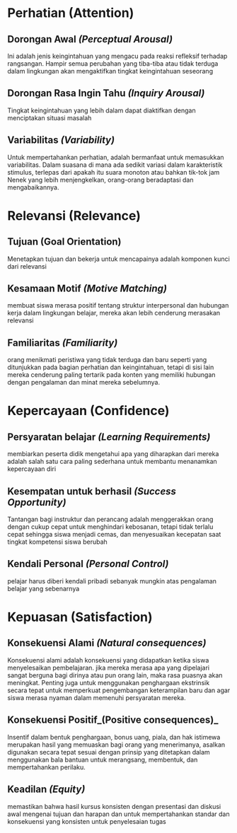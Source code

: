 # Perhatian (Attention)
## Dorongan Awal _(Perceptual Arousal)_
Ini adalah jenis keingintahuan yang mengacu pada reaksi refleksif terhadap rangsangan. Hampir semua perubahan yang tiba-tiba atau tidak terduga dalam lingkungan akan mengaktifkan tingkat keingintahuan seseorang
## Dorongan Rasa Ingin Tahu _(Inquiry Arousal)_
Tingkat keingintahuan yang lebih dalam dapat diaktifkan dengan menciptakan situasi masalah 
## Variabilitas _(Variability)_
Untuk mempertahankan perhatian, adalah bermanfaat untuk memasukkan variabilitas. Dalam suasana di mana ada sedikit variasi dalam karakteristik stimulus, terlepas dari apakah itu suara monoton atau bahkan tik-tok jam Nenek yang lebih menjengkelkan, orang-orang beradaptasi dan mengabaikannya.
# Relevansi (Relevance)
## Tujuan (Goal Orientation)
Menetapkan tujuan dan bekerja untuk mencapainya adalah komponen kunci dari relevansi
## Kesamaan Motif _(Motive Matching)_
membuat siswa merasa positif tentang struktur interpersonal dan hubungan kerja dalam lingkungan belajar, mereka akan lebih cenderung merasakan relevansi
## Familiaritas _(Familiarity)_
orang menikmati peristiwa yang tidak terduga dan baru seperti yang ditunjukkan pada bagian perhatian dan keingintahuan, tetapi di sisi lain mereka cenderung paling tertarik pada konten yang memiliki hubungan dengan pengalaman dan minat mereka sebelumnya.
#  Kepercayaan (Confidence)
## Persyaratan belajar _(Learning Requirements)_
membiarkan peserta didik mengetahui apa yang diharapkan dari mereka adalah salah satu cara paling sederhana untuk membantu menanamkan kepercayaan diri
## Kesempatan untuk berhasil _(Success Opportunity)_
Tantangan bagi instruktur dan perancang adalah menggerakkan orang dengan cukup cepat untuk menghindari kebosanan, tetapi tidak terlalu cepat sehingga siswa menjadi cemas, dan menyesuaikan kecepatan saat tingkat kompetensi siswa berubah
## Kendali Personal _(Personal Control)_
pelajar harus diberi kendali pribadi sebanyak mungkin atas pengalaman belajar yang sebenarnya
# Kepuasan (Satisfaction)
## Konsekuensi Alami _(Natural consequences)_
Konsekuensi alami adalah konsekuensi yang didapatkan ketika siswa menyelesaikan pembelajaran. jika mereka merasa apa yang dipelajari sangat berguna bagi dirinya atau pun orang lain, maka rasa puasnya akan meningkat. Penting juga untuk menggunakan penghargaan ekstrinsik secara tepat untuk memperkuat pengembangan keterampilan baru dan agar siswa merasa nyaman dalam memenuhi persyaratan mereka.
## Konsekuensi Positif_(Positive consequences)_
Insentif dalam bentuk penghargaan, bonus uang, piala, dan hak istimewa merupakan hasil yang memuaskan bagi orang yang menerimanya, asalkan digunakan secara tepat sesuai dengan prinsip yang ditetapkan dalam menggunakan bala bantuan untuk merangsang, membentuk, dan mempertahankan perilaku.
## Keadilan _(Equity)_
memastikan bahwa hasil kursus konsisten dengan presentasi dan diskusi awal mengenai tujuan dan harapan dan untuk mempertahankan standar dan konsekuensi yang konsisten untuk penyelesaian tugas
